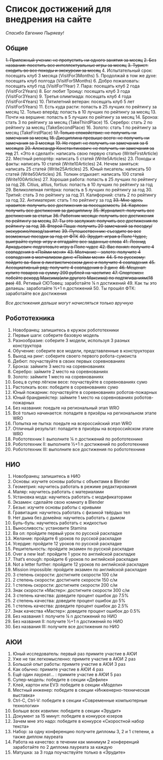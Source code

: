 # Список достижений для внедрения на сайте
_Спасибо Евгению Пыряеву!_

## Общие
~~1. Прилежный ученик: не пропустить ни одного занятия за месяц~~
~~2. Без названия: посетить все интеллектуальные игры за месяц~~
~~3. Турист: сходить во все походы и экскурсии за месяц~~
4. Испытательный срок: посещать клуб 3 месяца (VisitFor3Months)
5. Продолжай в том же духе: посещать клуб полгода (VisitFor5Months)
6. Добро пожаловать: посещать клуб год (VisitFor1Year)
7. Пара: посещать клуб 2 года (VisitFor2Years)
8. Бог любит Троицу: посещать клуб 3 года (VisitFor3Years)
9. Третья олимпиада: посещать клуб 4 года (VisitFor4Years)
10. Пятилетний ветеран: посещать клуб 5 лет (VisitFor5Years)
11. Есть куда расти: попасть в 25 лучших по рейтингу за месяц
12. Только вперёд: попасть в 10 лучших по рейтингу за месяц
13. Почти на вершине: попасть в 5 лучших по рейтингу за месяц
14. Бронза: стать 3 по рейтингу за месяц (TakeThirdPlace)
15. Серебро: стать 2 по рейтингу за месяц (TakeSecondPlace)
16. Золото: стать 1 по рейтингу за месяц (TakeFirstPlace)
~~17. Только спокойствие: не получить ни замечания за месяц~~
~~18. Дисциплина превыше всего: не получить ни замечания за 3 месяца~~
~~19. Не горит: не получить ни замечания за 6 месяцев~~
~~20. Александр Константинович: не получить ни замечания за год~~
21. «Это я сделал!»: написать свою первую статью (WriteFirstArticle)
22. Местный репортёр: написать 5 статей (Write5Articles)
23. Походы и факты: написать 10 статей (Write10Articles)
24. Нечем заняться: написать 25 статей (Write25Articles)
25. Юный писатель: написать 50 статей (Write50Articles)
26. Толкин отдыхает: написать 100 статей (Write100Articles)
27. Хорошая работа: попасть в 25 лучших по рейтингу за год
28. Citius, altius, fortius: попасть в 10 лучших по рейтингу за год
29. Великолепная пятёрка: попасть в 5 лучших по рейтингу за год
30. Тритий: стать 3 по рейтингу за год 
31. Калифорний: стать 2 по рейтингу за год 
32. Антиматерия: стать 1 по рейтингу за год 
~~33. Мне здесь нравится: получить все достижения за посещаемость~~
~~34. Карлсон: получить все достижения за дисциплину~~
~~35. Журналист: получить все достижения за статьи~~
~~36. Работник месяца: получить все достижения по рейтингу за месяц~~
~~37. Ты это заслужил: получить все достижения по рейтингу за год~~
~~38. Второй Паша: получить 20 замечаний за поездку/экскурсию/поход/занятие~~
~~39. Путешественник: съездите во все возможные поездки за год от ФТК~~
~~40.  Эрудит: играя в Поле Чудес, выиграйте супер-игру и отгадайте все заданные слова~~
~~41. Леонид Аркадьевич: подготовьте игру в Поле чудес~~
~~42. Вас понял: получите 4 совпадения в «Пойми меня»~~
~~43. Молчание – золото: получите 4 совпадения в молчаливом дине «Пойми меня»~~
~~44. 5 по русскому: пойдите ва-банк в лингвистическом дине и получите 4 совпадения~~
~~45. Ассоциативный ряд: получите 4 совпадения в 3 дине~~
~~46. Меценат: купите товаров на сумму 200 рублей на чаепитие~~
~~47. Спортсмен: побейте рекорд Максима(или другого Максима) по подтягиваниям(18 раз)~~
48. Ретивый СЮТовец: заработайте ¼ n достижений
49. Как ты это делаешь: заработайте ½+1 n достижений
50. Ты прошёл ФТК: заработайте все достижения


_Все достижения дальше могут начисляться только вручную_
## Робототехника
1. Новобранец: запишитесь в кружок робототехники
2. Первые шаги: соберите базовую модель
3. Разнообразие: соберите 3 модели, используя 3 разных конструктора
4. Обучение: соберите все модели, представленные в конструкторах
5. Выход на ринг: соберите своего первого робота-сумоиста
6. Дебют: поучаствуйте в своих первых соревнованиях
7. Бронза: займите 3 место на соревнованиях
8. Серебро: займите 2 место на соревнованиях
9. Золото: займите 1 место на соревнованиях
10. Боец в супер лёгком весе: поучаствуйте в соревнованиях сумо
11. Растолкать всех: победите в соревнованиях сумо
13. Юный пожарник: поучаствуйте в соревнованиях роботов-пожарных
14. Юный брандмейстер: займите 1 место на соревнованиях роботов-пожарных
15. Без названия: поедьте на региональный этап WRO
16. Всё только начинается: попадите в призёры на региональном этапе WRO
17. Попытка не пытка: поедьте на всероссийский этап WRO
18. Отличный результат: попадите в призёры на всероссийском этапе WRO
19. Робототехник I: выполните ¼ n достижений по робототехнике
20. Робототехник II: выполните ½+1 n достижений по робототехнике
21. Робототехник III: выполните все достижения по робототехнике

## НИО
1. Новобранец: запишитесь в НИО
2. Основы: изучите основы работы с объектами в Blender
3. Геометрия: научитесь работать в режиме редактирования
4. Маляр: научитесь работать с материалами
5. Установка мода: научитесь работать с модификаторами
6. Экзамен: сделайте свою комнату в Blender
7. Безье: изучите основы работы с кривыми
8. Гравитация: научитесь работать с физикой твёрдых тел
9. Нет дыма без домейна: научитесь работать с дымом
10. Буль-буль: научитесь работать с жидкостью
11. Выносливость: установите Stamina
12. Ва ол: пройдите первый урок по русской раскладке
13. Желание: пройдите 6 уроков по русской раскладке
14. Усердие: пройдите 12 уроков по русской раскладке
15. Решительность: пройдите экзамен по русской раскладке
16. Over a new leaf: пройдите 1 урок по английской раскладке
17. That’s enough: пройдите 6 уроков по английской раскладке
18. Not a letter further: пройдите 12 уроков по английской раскладке
19. Mission impossible: пройдите экзамен по английской раскладке
20. 3 степень скорости: достигните скорости 100 с/м
21. 2 степень скорости: достигните скорости 150 с/м
22. 1 степень скорости: достигните скорости 200 с/м
23. Знак скорости «Мастер»: достигните скорости 300 с/м
24. 3 степень качества: доведите процент ошибок до 7.5%
25. 2 степень качества: доведите процент ошибок до 5%
26. 1 степень качества: доведите процент ошибок до 2.5%
27. Знак качества «Мастер»: доведите процент ошибок до 0.5%
28. Без названия I: получите ¼ n достижений по НИО
29. Без названия II: получите ½+1 n достижений по НИО
30. Без названия III: получите все достижения по НИО

## АЮИ
1. Юный исследователь: первый раз примите участие в АЮИ
2. Уже не так легкомысленно: примите участие в АЮИ 2 раз
3. Большой опыт работы: примите участие в АЮИ 3 раз
4. Как обычно: примите участие в АЮИ 4 раз
5. Ещё один лауреат… : примите участие в АЮИ 5 раз
6. Супер-модель: победите в секции «Дефиле»
7. Клей, картон или EV3: победите в секции «Модели»
8. Местный инженер: победите в секции «Инженерно-техническая выставка»
9. Ctrl-C, Ctrl-V: победите в секции «Современные компьютерные технологии»
10. Больше всех извилин: победите в секции «Эрудит»
11. Документ за 15 минут: победите в конкурсе юзеров
12. Зачем мне это надо: победите в конкурсе «Скоростной набор текста»
13. Набор: за одну конференцию получите дипломы 3, 2 и 1 степени, а также диплом лауреата
14. Работа на качество: в течении как минимум 2 конференций заработайте по 2 диплома лауреата за каждую
15. Матушка: за 3 года поучаствуйте только в «Эрудите»
